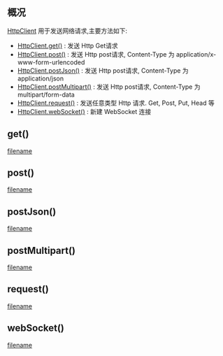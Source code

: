 ## 概况

[HttpClient](/API/Network/HttpClient/HttpClient/README.md) 用于发送网络请求,主要方法如下:

+ [HttpClient.get()](/API/Network/HttpClient/HttpClient/README.md?id=get) : 发送 Http Get请求
+ [HttpClient.post()](/API/Network/HttpClient/HttpClient/README.md?id=post) : 发送 Http post请求,
  Content-Type 为 application/x-www-form-urlencoded
+ [HttpClient.postJson()](/API/Network/HttpClient/HttpClient/README.md?id=postJson) : 发送 Http
  post请求, Content-Type 为 application/json
+ [HttpClient.postMultipart()](/API/Network/HttpClient/HttpClient/README.md?id=postMultipart) : 发送
  Http post请求, Content-Type 为 multipart/form-data
+ [HttpClient.request()](/API/Network/HttpClient/HttpClient/README.md?id=request) : 发送任意类型 Http 请求.
  Get, Post, Put, Head 等
+ [HttpClient.webSocket()](/API/Network/HttpClient/HttpClient/README.md?id=webSocket) : 新建 WebSocket
  连接

## get()

[filename](get.md ':include')

## post()

[filename](post.md ':include')

## postJson()

[filename](postJson.md ':include')

## postMultipart()

[filename](postMultipart.md ':include')

## request()

[filename](request.md ':include')

## webSocket()

[filename](webSocket.md ':include')
